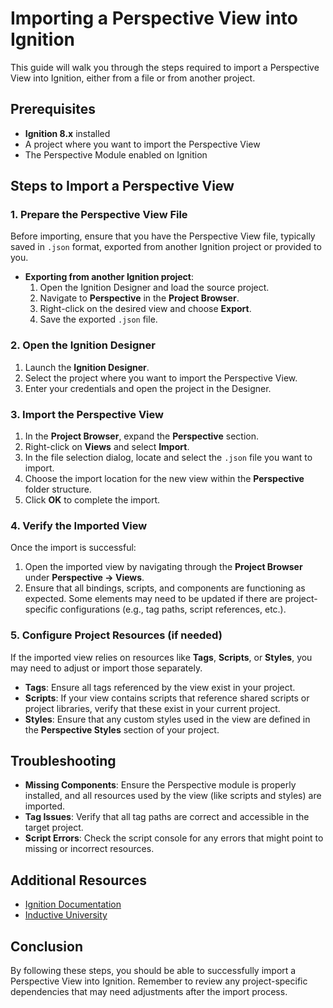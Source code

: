 # Importing a Perspective View into Ignition

This guide will walk you through the steps required to import a Perspective View into Ignition, either from a file or from another project.

## Prerequisites
- **Ignition 8.x** installed
- A project where you want to import the Perspective View
- The Perspective Module enabled on Ignition

## Steps to Import a Perspective View

### 1. Prepare the Perspective View File
Before importing, ensure that you have the Perspective View file, typically saved in `.json` format, exported from another Ignition project or provided to you.

- **Exporting from another Ignition project**:
    1. Open the Ignition Designer and load the source project.
    2. Navigate to **Perspective** in the **Project Browser**.
    3. Right-click on the desired view and choose **Export**.
    4. Save the exported `.json` file.

### 2. Open the Ignition Designer
1. Launch the **Ignition Designer**.
2. Select the project where you want to import the Perspective View.
3. Enter your credentials and open the project in the Designer.

### 3. Import the Perspective View
1. In the **Project Browser**, expand the **Perspective** section.
2. Right-click on **Views** and select **Import**.
3. In the file selection dialog, locate and select the `.json` file you want to import.
4. Choose the import location for the new view within the **Perspective** folder structure.
5. Click **OK** to complete the import.

### 4. Verify the Imported View
Once the import is successful:
1. Open the imported view by navigating through the **Project Browser** under **Perspective → Views**.
2. Ensure that all bindings, scripts, and components are functioning as expected. Some elements may need to be updated if there are project-specific configurations (e.g., tag paths, script references, etc.).

### 5. Configure Project Resources (if needed)
If the imported view relies on resources like **Tags**, **Scripts**, or **Styles**, you may need to adjust or import those separately.

- **Tags**: Ensure all tags referenced by the view exist in your project.
- **Scripts**: If your view contains scripts that reference shared scripts or project libraries, verify that these exist in your current project.
- **Styles**: Ensure that any custom styles used in the view are defined in the **Perspective Styles** section of your project.

## Troubleshooting
- **Missing Components**: Ensure the Perspective module is properly installed, and all resources used by the view (like scripts and styles) are imported.
- **Tag Issues**: Verify that all tag paths are correct and accessible in the target project.
- **Script Errors**: Check the script console for any errors that might point to missing or incorrect resources.

## Additional Resources
- [Ignition Documentation](https://docs.inductiveautomation.com/)
- [Inductive University](https://inductiveuniversity.com/)

## Conclusion
By following these steps, you should be able to successfully import a Perspective View into Ignition. Remember to review any project-specific dependencies that may need adjustments after the import process.

